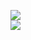 [![](https://img.shields.io/badge/Made%20With-Github%20Spray-lightgrey.svg?style=for-the-badge&logo=github)](https://github.com/Annihil/github-spray#2510)  
[![](https://i.imgur.com/2DrTn0Z.gif)](https://github.com/Annihil/github-spray)